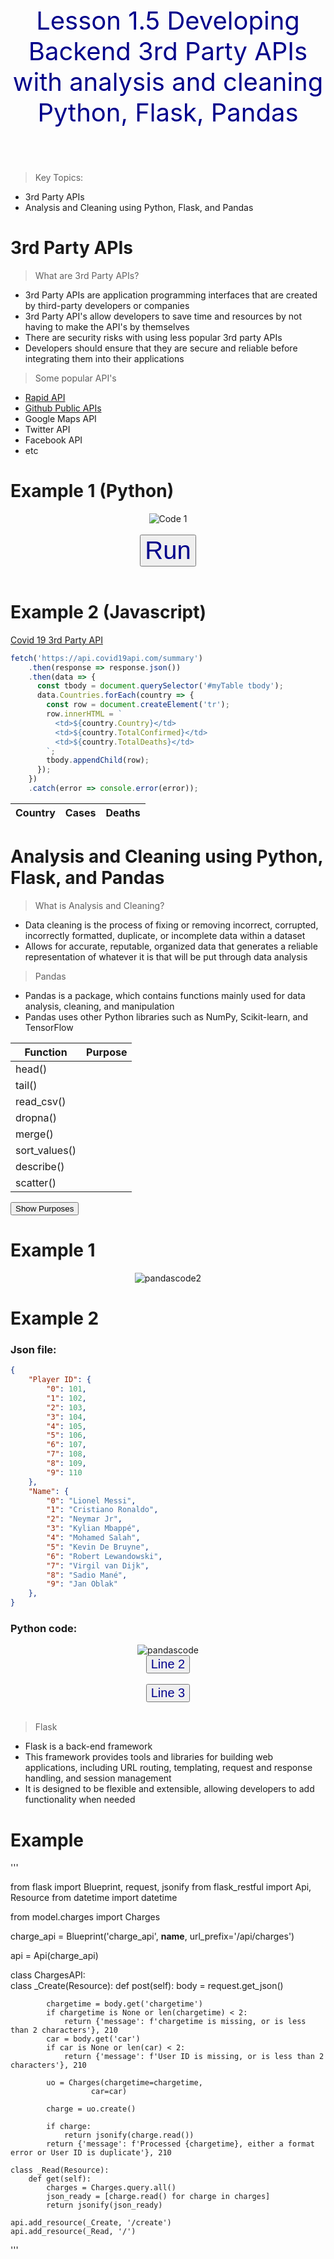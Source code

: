 <p style="text-align: center; font-size: 40px; color: darkblue;">Lesson 1.5 Developing Backend 3rd Party APIs with analysis and cleaning Python, Flask, Pandas </p>
<br>

> Key Topics:
- 3rd Party APIs
- Analysis and Cleaning using Python, Flask, and Pandas

# 3rd Party APIs

> What are 3rd Party APIs?
- 3rd Party APIs are application programming interfaces that are created by third-party developers or companies
- 3rd Party API's allow developers to save time and resources by not having to make the API's by themselves
- There are security risks with using less popular 3rd party APIs
- Developers should ensure that they are secure and reliable before integrating them into their applications

> Some popular API's
- <a href="https://rapidapi.com/hub">Rapid API</a>
- <a href="https://github.com/public-apis/public-apis">Github Public APIs</a>
- Google Maps API
- Twitter API
- Facebook API
- etc

# Example 1 (Python)

<div style="text-align: center;">
  <img src="{{site.baseurl}}/images/api1.png" alt="Code 1">
</div>
<br>
<div style="text-align: center;">
  <button style="text-align: center; font-size: 40px; color: darkblue;" id="RunCode1">Run</button>
</div>
<br>
<div id="style1" style="display: none; flex; justify-content: center;">
  <img src="{{site.baseurl}}/images/api2.png" alt="Code 1 Output" id="Output1">
  <p style="text-align: center; font-size: 20px;">This code uses an API from RapidAPI which displays various soccer games and includes statistics for whatever game you choose to search for, intended to help someone predict the outcome of a game.</p>
</div>

<script>
  const button = document.getElementById('RunCode1');
  const api2 = document.getElementById('style1');
  
  button.addEventListener('click', () => {
    api2.style.display = 'block';
    document.getElementById('style1').style.textAlign = 'center';
  });
</script>

# Example 2 (Javascript)

<a href="https://covid19api.com/">Covid 19 3rd Party API</a>

```javascript
fetch('https://api.covid19api.com/summary')
    .then(response => response.json())
    .then(data => {
      const tbody = document.querySelector('#myTable tbody');
      data.Countries.forEach(country => {
        const row = document.createElement('tr');
        row.innerHTML = `
          <td>${country.Country}</td>
          <td>${country.TotalConfirmed}</td>
          <td>${country.TotalDeaths}</td>
        `;
        tbody.appendChild(row);
      });
    })
    .catch(error => console.error(error));
```

<style>
  th {
    font-weight: bold;
  }
</style>

<table id="myTable">
  <thead>
    <tr>
      <th>Country</th>
      <th>Cases</th>
      <th>Deaths</th>
    </tr>
  </thead>
  <tbody></tbody>
</table>
<script>
  fetch('https://api.covid19api.com/summary')
    .then(response => response.json())
    .then(data => {
      const tbody = document.querySelector('#myTable tbody');
      data.Countries.forEach(country => {
        const row = document.createElement('tr');
        row.innerHTML = `
          <td>${country.Country}</td>
          <td>${country.TotalConfirmed}</td>
          <td>${country.TotalDeaths}</td>
        `;
        tbody.appendChild(row);
      });
    })
    .catch(error => console.error(error));
</script>

# Analysis and Cleaning using Python, Flask, and Pandas

> What is Analysis and Cleaning?
- Data cleaning is the process of fixing or removing incorrect, corrupted, incorrectly formatted, duplicate, or incomplete data within a dataset
- Allows for accurate, reputable, organized data that generates a reliable representation of whatever it is that will be put through data analysis

> Pandas
- Pandas is a package, which contains functions mainly used for data analysis, cleaning, and manipulation
- Pandas uses other Python libraries such as NumPy, Scikit-learn, and TensorFlow

<style>
  .purpose {
    display: none;
  }
</style>

<table>
    <thead>
        <tr>
            <th>Function</th>
            <th>Purpose</th>
        </tr>
    </thead>
    <tbody>
        <tr>
            <td>head()</td>
            <td class="purpose">Returns the first n rows of a DataFrame</td>
        </tr>
        <tr>
            <td>tail()</td>
            <td class="purpose">Returns the last n rows of a DataFrame</td>
        </tr>
        <tr>
            <td>read_csv()</td>
            <td class="purpose">Reads a CSV file into a Pandas DataFrame</td>
        </tr>
        <tr>
            <td>dropna()</td>
            <td class="purpose">Removes rows with null values</td>
        </tr>
        <tr>
            <td>merge()</td>
            <td class="purpose">Merges two DataFrames based on a specified column</td>
        </tr>
        <tr>
            <td>sort_values()</td>
            <td class="purpose">Sorts a DataFrame by a specified column</td>
        </tr>
        <tr>
            <td>describe()</td>
            <td class="purpose">Generates descriptive statistics of a DataFrame</td>
        </tr>
        <tr>
            <td>scatter()</td>
            <td class="purpose">Create a scatter plot of DataFrame data</td>
        </tr>
    </tbody>
</table>

<button onclick="reveal()">Show Purposes</button>

<script>
  function reveal() {
    var x = document.getElementsByTagName("td");
    for (var i = 0; i < x.length; i++) {
      if (x[i].getAttribute("class") === "purpose") {
        if (x[i].style.display === "none") {
          x[i].style.display = "table-cell";
        } else {
          x[i].style.display = "none";
        }
      }
    }
  }
</script>

# Example 1
<div style="text-align: center;">
  <img src="{{site.baseurl}}/images/pandas2.png" alt="pandascode2">
</div>

# Example 2
### Json file:

```json
{
    "Player ID": {
        "0": 101,
        "1": 102,
        "2": 103,
        "3": 104,
        "4": 105,
        "5": 106,
        "6": 107,
        "7": 108,
        "8": 109,
        "9": 110
    },
    "Name": {
        "0": "Lionel Messi",
        "1": "Cristiano Ronaldo",
        "2": "Neymar Jr",
        "3": "Kylian Mbappé",
        "4": "Mohamed Salah",
        "5": "Kevin De Bruyne",
        "6": "Robert Lewandowski",
        "7": "Virgil van Dijk",
        "8": "Sadio Mané",
        "9": "Jan Oblak"
    },
}
```
### Python code:
<div style="text-align: center;">
  <img src="{{site.baseurl}}/images/pandas.png" alt="pandascode">
</div>

<div style="text-align: center;">
  <button style="text-align: center; font-size: 20px; color: darkblue;" id="showLine2">Line 2</button>
</div>
<br>
<div id="line2" style="display: none; flex; justify-content: center;">
  <p style="text-align: center; font-size: 20px;">This second line uses the read_json function to first call that json file and load it into the dataframe</p>
</div>

<script>
  const button2 = document.getElementById('showLine2');
  const pandas2 = document.getElementById('line2');
  
  button2.addEventListener('click', () => {
    pandas2.style.display = 'block';
    document.getElementById('line2').style.textAlign = 'center';
  });
</script>

<div style="text-align: center;">
  <button style="text-align: center; font-size: 20px; color: darkblue;" id="showLine3">Line 3</button>
</div>
<br>
<div id="line3" style="display: none; flex; justify-content: center;">
  <p style="text-align: center; font-size: 20px;">This third line uses the sort_values function to sort the player ids in numerical order</p>
</div>

<script>
  const button3 = document.getElementById('showLine3');
  const pandas3 = document.getElementById('line3');
  
  button3.addEventListener('click', () => {
    pandas3.style.display = 'block';
    document.getElementById('line3').style.textAlign = 'center';
  });
</script>

> Flask
- Flask is a back-end framework
- This framework provides tools and libraries for building web applications, including URL routing, templating, request and response handling, and session management 
- It is designed to be flexible and extensible, allowing developers to add functionality when needed

# Example 

'''

from flask import Blueprint, request, jsonify
from flask_restful import Api, Resource 
from datetime import datetime

from model.charges import Charges

charge_api = Blueprint('charge_api', __name__,
                   url_prefix='/api/charges')


api = Api(charge_api)

class ChargesAPI:        
    class _Create(Resource):
        def post(self):
            body = request.get_json()
            
            chargetime = body.get('chargetime')
            if chargetime is None or len(chargetime) < 2:
                return {'message': f'chargetime is missing, or is less than 2 characters'}, 210
            car = body.get('car')
            if car is None or len(car) < 2:
                return {'message': f'User ID is missing, or is less than 2 characters'}, 210

            uo = Charges(chargetime=chargetime, 
                      car=car)
            
            charge = uo.create()
   
            if charge:
                return jsonify(charge.read())
            return {'message': f'Processed {chargetime}, either a format error or User ID is duplicate'}, 210

    class _Read(Resource):
        def get(self):
            charges = Charges.query.all()  
            json_ready = [charge.read() for charge in charges]  
            return jsonify(json_ready)  

    api.add_resource(_Create, '/create')
    api.add_resource(_Read, '/')

'''
